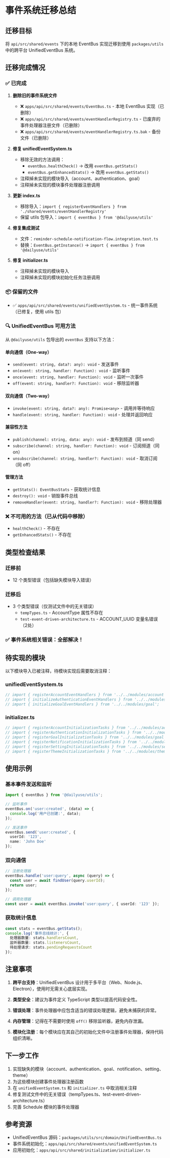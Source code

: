 # 事件系统迁移总结

## 迁移目标

将 `api/src/shared/events` 下的本地 EventBus 实现迁移到使用 `packages/utils` 中的跨平台 UnifiedEventBus 系统。

## 迁移完成情况

### ✅ 已完成

1. **删除旧的事件系统文件**
   - ❌ `apps/api/src/shared/events/EventBus.ts` - 本地 EventBus 实现（已删除）
   - ❌ `apps/api/src/shared/events/eventHandlerRegistry.ts` - 已废弃的事件处理器注册文件（已删除）
   - ❌ `apps/api/src/shared/events/eventHandlerRegistry.ts.bak` - 备份文件（已删除）

2. **修复 unifiedEventSystem.ts**
   - 移除无效的方法调用：
     - `eventBus.healthCheck()` → 改用 `eventBus.getStats()`
     - `eventBus.getEnhancedStats()` → 改用 `eventBus.getStats()`
   - 注释掉未实现的模块导入（account、authentication、goal）
   - 注释掉未实现的模块事件处理器注册调用

3. **更新 index.ts**
   - 移除导入：`import { registerEventHandlers } from './shared/events/eventHandlerRegistry'`
   - 保留 utils 包导入：`import { eventBus } from '@dailyuse/utils'`

4. **修复集成测试**
   - 文件：`reminder-schedule-notification-flow.integration.test.ts`
   - 替换：`EventBus.getInstance()` → `import { eventBus } from '@dailyuse/utils'`

5. **修复 initializer.ts**
   - 注释掉未实现的模块导入
   - 注释掉未实现的模块初始化任务注册调用

### 📦 保留的文件

- ✅ `apps/api/src/shared/events/unifiedEventSystem.ts` - 统一事件系统（已修复，使用 utils 包）

### 🔍 UnifiedEventBus 可用方法

从 `@dailyuse/utils` 包导出的 `eventBus` 支持以下方法：

#### 单向通信（One-way）
- `send(event: string, data?: any): void` - 发送事件
- `on(event: string, handler: Function): void` - 监听事件
- `once(event: string, handler: Function): void` - 监听一次事件
- `off(event: string, handler?: Function): void` - 移除监听器

#### 双向通信（Two-way）
- `invoke(event: string, data?: any): Promise<any>` - 调用并等待响应
- `handle(event: string, handler: Function): void` - 处理并返回响应

#### 兼容性方法
- `publish(channel: string, data: any): void` - 发布到频道（同 send）
- `subscribe(channel: string, handler: Function): void` - 订阅频道（同 on）
- `unsubscribe(channel: string, handler?: Function): void` - 取消订阅（同 off）

#### 管理方法
- `getStats(): EventBusStats` - 获取统计信息
- `destroy(): void` - 销毁事件总线
- `removeHandler(event: string, handler?: Function): void` - 移除处理器

### ❌ 不可用的方法（已从代码中移除）

- `healthCheck()` - 不存在
- `getEnhancedStats()` - 不存在

## 类型检查结果

### 迁移前
- 12 个类型错误（包括缺失模块导入错误）

### 迁移后
- 3 个类型错误（仅测试文件中的无关错误）
  - `tempTypes.ts` - AccountType 属性不存在
  - `test-event-driven-architecture.ts` - ACCOUNT_UUID 变量名错误（2处）

### ✅ 事件系统相关错误：全部解决！

## 待实现的模块

以下模块导入已被注释，待模块实现后需要取消注释：

### unifiedEventSystem.ts
```typescript
// import { registerAccountEventHandlers } from '../../modules/account';
// import { initializeAuthenticationEventHandlers } from '../../modules/authentication/application/events/EventHandler';
// import { initializeGoalEventHandlers } from '../../modules/goal';
```

### initializer.ts
```typescript
// import { registerAccountInitializationTasks } from '../../modules/account';
// import { registerAuthenticationInitializationTasks } from '../../modules/authentication';
// import { registerGoalInitializationTasks } from '../../modules/goal';
// import { registerNotificationInitializationTasks } from '../../modules/notification/initialization/notificationInitialization';
// import { registerSettingInitializationTasks } from '../../modules/setting/initialization/settingInitialization';
// import { registerThemeInitializationTasks } from '../../modules/theme/initialization/themeInitialization';
```

## 使用示例

### 基本事件发送和监听

```typescript
import { eventBus } from '@dailyuse/utils';

// 监听事件
eventBus.on('user:created', (data) => {
  console.log('用户已创建:', data);
});

// 发送事件
eventBus.send('user:created', { 
  userId: '123', 
  name: 'John Doe' 
});
```

### 双向通信

```typescript
// 注册处理器
eventBus.handle('user:query', async (query) => {
  const user = await findUser(query.userId);
  return user;
});

// 调用处理器
const user = await eventBus.invoke('user:query', { userId: '123' });
```

### 获取统计信息

```typescript
const stats = eventBus.getStats();
console.log('事件总线统计:', {
  处理器数量: stats.handlersCount,
  监听器数量: stats.listenersCount,
  待处理请求: stats.pendingRequestsCount
});
```

## 注意事项

1. **跨平台支持**：UnifiedEventBus 设计用于多平台（Web、Node.js、Electron），使用时无需关心底层实现。

2. **类型安全**：建议为事件定义 TypeScript 类型以提高代码安全性。

3. **错误处理**：事件处理器中应包含适当的错误处理逻辑，避免未捕获的异常。

4. **内存管理**：记得在不需要时使用 `off()` 移除监听器，避免内存泄漏。

5. **模块化注册**：每个模块应在其自己的初始化文件中注册事件处理器，保持代码组织清晰。

## 下一步工作

1. 实现缺失的模块（account、authentication、goal、notification、setting、theme）
2. 为这些模块创建事件处理器注册函数
3. 在 `unifiedEventSystem.ts` 和 `initializer.ts` 中取消相关注释
4. 修复测试文件中的无关错误（tempTypes.ts、test-event-driven-architecture.ts）
5. 完善 Schedule 模块的事件处理器

## 参考资源

- UnifiedEventBus 源码：`packages/utils/src/domain/UnifiedEventBus.ts`
- 事件系统初始化：`apps/api/src/shared/events/unifiedEventSystem.ts`
- 应用初始化：`apps/api/src/shared/initialization/initializer.ts`
